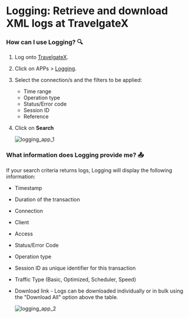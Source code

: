 ﻿---
sidebar_position: 1
---

# Logging: Retrieve and download XML logs at TravelgateX

### How can I use Logging? 🔍
1. Log onto [TravelgateX](https://www.travelgatex.com/).
1. Click on APPs > [Logging](https://app.travelgatex.com/logging).
1. Select the connection/s and the filters to be applied:
	- Time range
	- Operation type
	- Status/Error code
	- Session ID
	- Reference
1. Click on **Search**

	![logging_app_1](https://storage.travelgate.com/kbase/logging_app_1.jpg)

### What information does Logging provide me? 📤
If your search criteria returns logs, Logging will display the following information:

- Timestamp
- Duration of the transaction
- Connection
- Client
- Access
- Status/Error Code
- Operation type
- Session ID as unique identifier for this transaction
- Traffic Type (Basic, Optimized, Scheduler, Speed)
- Download link - Logs can be downloaded individually or in bulk using the "Download All" option above the table.

	![logging_app_2](https://storage.travelgate.com/kbase/logging_app_2.jpg)

